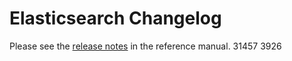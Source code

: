 # Elasticsearch Changelog

Please see the [release notes](https://www.elastic.co/guide/en/elasticsearch/reference/current/es-release-notes.html) in the reference manual.
31457
3926
